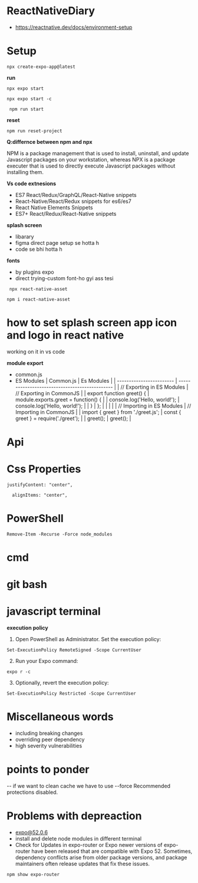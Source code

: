 # ReactNativeDiary
- https://reactnative.dev/docs/environment-setup


# Setup
```
npx create-expo-app@latest
```

**run**

```
npx expo start
```
```
npx expo start -c
```

```
 npm run start
```

**reset**
```
npm run reset-project
```

**Q:differnce between npm and npx**


 NPM is a package management that is used to install, uninstall, and update Javascript packages on your workstation, whereas NPX is a package executer that is used to directly execute Javascript packages without installing them.


**Vs code extnesions**
- ES7 React/Redux/GraphQL/React-Native snippets
- React-Native/React/Redux snippets for es6/es7
- React Native Elements Snippets
- ES7+ React/Redux/React-Native snippets


**splash screen**
- libarary
- figma direct page setup se hotta h
- code se bhi hotta h

**fonts**
- by plugins expo
- direct trying-custom font-ho gyi ass tesi
  
```
 npx react-native-asset
```

```
npm i react-native-asset
```

# how to set splash screen app icon and logo in react native
working on it in vs code

**module export**
- common.js
- ES Modules
    |         Common.js                      |             Es Modules                         |
    | ------------------------               | ---------------------------------------------- |
    |  // Exporting in ES Modules            |    // Exporting in CommonJS                    |
    |     export function greet() {          |     module.exports.greet = function() {        |
    |    console.log('Hello, world!');       |        console.log('Hello, world!');           |
    |    }                                   |              };                                |
    |                                        |                                                |
    |   // Importing in ES Modules           |    // Importing in CommonJS                    |
    |  import { greet } from './greet.js';   |      const { greet } = require('./greet');     |
    |     greet();                           |       greet();                                 |
 
# Api


# Css Properties

``` flex: 1,
justifyContent: "center",
```

```
  alignItems: "center",
```

# PowerShell
```
Remove-Item -Recurse -Force node_modules
```
# cmd

# git bash

# javascript terminal

**execution policy**
1. Open PowerShell as Administrator.
Set the execution policy:
```
Set-ExecutionPolicy RemoteSigned -Scope CurrentUser
```

2. Run your Expo command:

```
expo r -c
```

3. Optionally, revert the execution policy:
```
Set-ExecutionPolicy Restricted -Scope CurrentUser
```

# Miscellaneous words
- including breaking changes
- overriding peer dependency
-  high severity vulnerabilities

# points to ponder 
-- if we want to clean cache we have to  use --force Recommended protections disabled.

# Problems with depreaction
- expo@52.0.6
- install and delete node modules in different terminal
- Check for Updates in expo-router or Expo
newer versions of expo-router have been released that are compatible with Expo 52. Sometimes, dependency conflicts arise from older package versions, and package maintainers often release updates that fix these issues.
```
npm show expo-router
```

